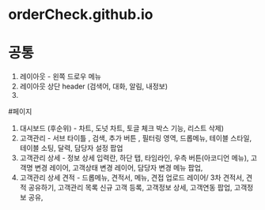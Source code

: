# orderCheck.github.io
# 공통 
1. 레이아웃 - 왼쪽 드로우 메뉴
2. 레이아웃 상단 header  (검색어, 대화, 알림, 내정보)
3. 
#페이지 
1. 대시보드 (후순위) - 차트, 도넛 차트, 토글 체크 박스 기능, 리스트 삭제)
2. 고객관리 - 서브 타이틀 , 검색, 추가 버튼 , 필터링 영역, 드롭메뉴, 테이블 스타일, 테이블 소팅, 달력, 담당자 설정 팝업
3. 고객관리 상세 - 정보 상세 입력란, 하단 탭, 타임라인, 우측 버튼(아코디언 메뉴), 고객명 변경 레이어, 고객상태 변경 레이어, 담당자 변경 메뉴 팝업, 
4. 고객관리 상세 견적 - 드롭메뉴, 견적서, 메뉴, 견접 업로드 레이어/ 3차 견적서, 견적 공유하기, 고객관리 목록 신규 고객 등록, 고객정보 상세, 고객연동 팝업,  고객정보 공유, 
